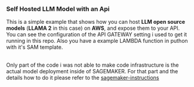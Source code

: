 ### Self Hosted LLM Model with an Api

This is a simple example that shows how you can host **LLM open source models** (**LLAMA 2** in this case) on **AWS**, and expose them to your API.
<br/> You can see the configuration of the API GATEWAY setting i used to get it running in this repo. Also you have a example LAMBDA function in puthon with it's SAM template.

<br/> Only part of the code i was not able to make code infrastructure is the actual model deployment inside of SAGEMAKER. For that part and the details how to do it please refer to the [sagemaker-instructions](./Sagemaker-instructions.md)